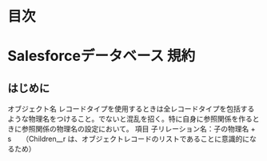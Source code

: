 # 目次

# Salesforceデータベース 規約

## はじめに
オブジェクト名
レコードタイプを使用するときは全レコードタイプを包括するような物理名をつけること。でないと混乱を招く。特に自身に参照関係を作るときに参照関係の物理名の設定において。
項目
子リレーション名：子の物理名 + s　　（Children__r は、オブジェクトレコードのリストであることに意識的になるため）